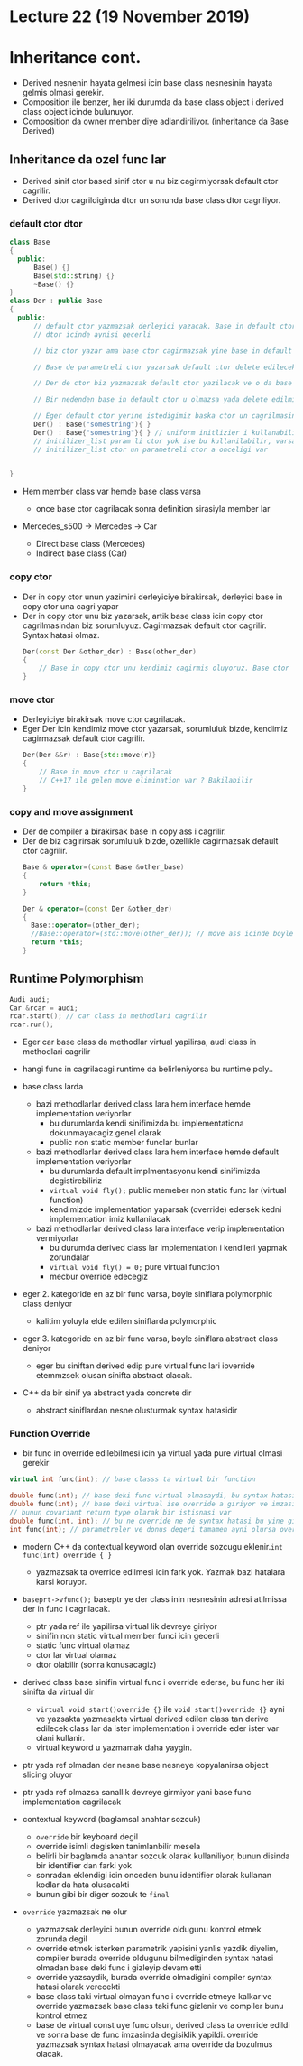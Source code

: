 # Lecture 22 (19 November 2019)

# Inheritance cont.

- Derived nesnenin hayata gelmesi icin base class nesnesinin hayata gelmis olmasi gerekir.
- Composition ile benzer, her iki durumda da base class object i derived class object icinde bulunuyor.
- Composition da owner member diye adlandiriliyor. (inheritance da Base Derived)

## Inheritance da ozel func lar
- Derived sinif ctor based sinif ctor u nu biz cagirmiyorsak default ctor cagrilir.
- Derived dtor cagrildiginda dtor un sonunda base class dtor cagriliyor.

### default ctor dtor
```cpp
class Base
{
  public:
      Base() {}
      Base(std::string) {}
      ~Base() {}
}
class Der : public Base
{
  public:
      // default ctor yazmazsak derleyici yazacak. Base in default ctor unu cagiracak
      // dtor icinde aynisi gecerli

      // biz ctor yazar ama base ctor cagirmazsak yine base in default ctor u cagrilacak

      // Base de parametreli ctor yazarsak default ctor delete edilecek ve der de base in default ctor u cagrilacak ama delete edildigi icin sytax error olacak

      // Der de ctor biz yazmazsak default ctor yazilacak ve o da base in default ctor unu cagiracak ama o olmadigi icin der in default ctor u delete edilecek

      // Bir nedenden base in default ctor u olmazsa yada delete edilmis ise, der de ctor yazmadigimizda default ctor olusturalamayacagindan derleyici tarafindan delete edilecek

      // Eger default ctor yerine istedigimiz baska ctor un cagrilmasini istiyorsak ctor initiliazition list te base class in istedigimiz ctor u cagrilir
      Der() : Base("somestring"){ }
      Der() : Base{"somestring"}{ } // uniform initlizier i kullanabiliriz C++11 ile 
      // initilizer_list param li ctor yok ise bu kullanilabilir, varsa o ctor cagrilmis olacak
      // initilizer_list ctor un parametreli ctor a onceligi var
      

}
```
- Hem member class var hemde base class varsa
    - once base ctor cagrilacak sonra definition sirasiyla member lar

- Mercedes_s500 -> Mercedes -> Car
    - Direct base class (Mercedes)
    - Indirect base class (Car)


### copy ctor
- Der in copy ctor unun yazimini derleyiciye birakirsak, derleyici base in copy ctor una cagri yapar
- Der in copy ctor unu biz yazarsak, artik base class icin copy ctor cagrilmasindan biz sorumluyuz. Cagirmazsak default ctor cagrilir. Syntax hatasi olmaz.
    ```cpp
    Der(const Der &other_der) : Base(other_der)
    {
        // Base in copy ctor unu kendimiz cagirmis oluyoruz. Base ctor cagrilmamis oluyor
    }
    ```
    
### move ctor
- Derleyiciye birakirsak move ctor cagrilacak.
- Eger Der icin kendimiz move ctor yazarsak, sorumluluk bizde, kendimiz cagirmazsak default ctor cagrilir.
    ```cpp
    Der(Der &&r) : Base{std::move(r)}
    {
        // Base in move ctor u cagrilacak
        // C++17 ile gelen move elimination var ? Bakilabilir      
    }
    ```

### copy and move assignment
- Der de compiler a birakirsak base in copy ass i cagrilir.
- Der de biz cagirirsak sorumluluk bizde, ozellikle cagirmazsak default ctor cagrilir. 
    ```cpp
    Base & operator=(const Base &other_base)
    {
        return *this;
    }
    
    Der & operator=(const Der &other_der)
    {
      Base::operator=(other_der);
      //Base::operator=(std::move(other_der)); // move ass icinde boyle yapialcak
      return *this;
    }
    ```

## Runtime Polymorphism

```cpp
Audi audi;
Car &rcar = audi;
rcar.start(); // car class in methodlari cagrilir
rcar.run();
```
- Eger car base class da methodlar virtual yapilirsa, audi class in methodlari cagrilir
- hangi func in cagrilacagi runtime da belirleniyorsa bu runtime poly..
- base class larda
    - bazi methodlarlar derived class lara hem interface hemde implementation veriyorlar
        - bu durumlarda kendi sinifimizda bu implementationa dokunmayacagiz genel olarak
        - public non static member funclar bunlar
    - bazi methodlarlar derived class lara hem interface hemde default implementation veriyorlar
        - bu durumlarda default implmentasyonu kendi sinifimizda degistirebiliriz
        - `virtual void fly();` public memeber non static func  lar  (virtual function)
        - kendimizde implementation yaparsak (override) edersek kedni implementation imiz kullanilacak
    - bazi methodlarlar derived class lara interface verip implementation vermiyorlar
        - bu durumda derived class lar implementation i kendileri yapmak zorundalar
        - `virtual void fly() = 0;` pure virtual function
        - mecbur override edecegiz
- eger 2. kategoride en az bir func varsa, boyle siniflara polymorphic class deniyor
    - kalitim yoluyla elde edilen siniflarda polymorphic

- eger 3. kategoride en az bir func varsa, boyle siniflara abstract class deniyor
    - eger bu siniftan derived edip pure virtual func lari ioverride etemmzsek olusan sinifta abstract olacak.

- C++ da bir sinif ya abstract yada concrete dir
    - abstract siniflardan nesne olusturmak syntax hatasidir

### Function Override
- bir func in override edilebilmesi icin ya virtual yada pure virtual olmasi gerekir

```cpp
virtual int func(int); // base classs ta virtual bir function

double func(int); // base deki func virtual olmasaydi, bu syntax hatasi olmazdi, base dekini maskelerdi
double func(int); // base deki virtual ise override a giriyor ve imzasi farkli oldugu icin syntax hatasi
// bunun covariant return type olarak bir istisnasi var
double func(int, int); // bu ne override ne de syntax hatasi bu yine gizleme
int func(int); // parametreler ve donus degeri tamamen ayni olursa override
```

- modern C++ da contextual keyword olan override sozcugu eklenir.`int func(int) override { }` 
    - yazmazsak ta override edilmesi icin fark yok. Yazmak bazi hatalara karsi koruyor.


- `baseprt->vfunc();` baseptr ye der class inin nesnesinin adresi atilmissa der in func i cagrilacak.
    - ptr yada ref ile yapilirsa virtual lik devreye giriyor
    - sinifin non static virtual member funci icin gecerli
    - static func virtual olamaz
    - ctor lar virtual olamaz
    - dtor olabilir (sonra konusacagiz)

- derived class base sinifin virtual func i override ederse, bu func her iki sinifta da virtual dir
    - `virtual void start()override {}` ile `void start()override {}` ayni ve yazsakta yazmasakta virtual
     derived edilen class tan derive edilecek class lar da ister implementation i override eder ister var olani kullanir.
    - virtual keyword u yazmamak daha yaygin.

- ptr yada ref olmadan der nesne base nesneye kopyalanirsa object slicing oluyor
- ptr yada ref olmazsa sanallik devreye girmiyor yani base func implementation cagrilacak

- contextual keyword (baglamsal anahtar sozcuk)
    - `override` bir keyboard degil
    - override isimli degisken tanimlanbilir mesela
    - belirli bir baglamda anahtar sozcuk olarak kullaniliyor, bunun disinda bir identifier dan farki yok
    - sonradan eklendigi icin onceden bunu identifier olarak kullanan kodlar da hata olusacakti
    - bunun gibi bir diger sozcuk te `final`

- `override` yazmazsak ne olur
    - yazmazsak derleyici bunun override oldugunu kontrol etmek zorunda degil
    - override etmek isterken parametrik yapisini yanlis yazdik diyelim, compiler burada override oldugunu bilmediginden syntax hatasi olmadan base deki func i gizleyip devam etti
    - override yazsaydik, burada override olmadigini compiler syntax hatasi olarak verecekti
    - base class taki virtual olmayan func i override etmeye kalkar ve override yazmazsak base class taki func gizlenir ve compiler bunu kontrol etmez
    - base de virtual const uye func olsun, derived class ta override edildi ve sonra base de func imzasinda degisiklik yapildi. override yazmazsak syntax hatasi olmayacak ama override da bozulmus olacak. 

